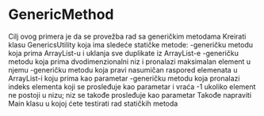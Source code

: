 # GenericMethod
Cilj ovog primera je da se provežba rad sa generičkim metodama Kreirati klasu GenericsUtility koja ima sledeće statičke metode:  -generičku metodu koja prima ArrayList-u i uklanja sve duplikate iz ArrayList-e  -generičku metodu koja prima dvodimenzionalni niz i pronalazi maksimalan element u njemu  -generičku metodu koja pravi nasumičan raspored elemenata u ArrayList-i koju prima kao parametar  -generičku metodu koja pronalazi indeks elementa koji se prosleđuje kao parametar i vraća -1 ukoliko element ne postoji u nizu; niz se takođe prosleđuje kao parametar  Takođe napraviti Main klasu u kojoj ćete testirati rad statičkih metoda
